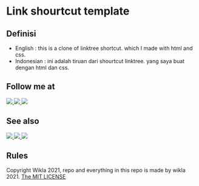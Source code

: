 # Link shourtcut template
## Definisi
- English : this is a clone of linktree shortcut. which I made with html and css.
- Indonesian : ini adalah tiruan dari shourtcut linktree. yang saya buat dengan html dan css.
## Follow me at
<a href="https://github.com/wiklapandu" target="_blank">
    <img src="https://img.shields.io/badge/wiklapandu-gray?logo=github&style=plastic">
</a>
<a href="https://www.instagram.com/_wiklapandu" target="_blank">
    <img src="https://img.shields.io/badge/wiklapandu-Follow-blue?logo=instagram&logoColor=white&style=plastic">
</a>
<a href="https://www.instagram.com/wwiklapandu" target="_blank">
    <img src="https://img.shields.io/badge/wwikla-Follow-blue?logo=instagram&logoColor=white&style=plastic">
</a>
<br>

## See also
<a href="https://wiklapandu.github.io/link/" target="_blank">
    <img src="https://img.shields.io/badge/Show web-live-red?logo=github&style=plastic">
</a>
<a href="https://github.com/wiklapandu/hotelonline2021" target="_blank">
    <img src="https://img.shields.io/badge/Hotel Online-show-blue?logo=github&style=plastic">
</a>
<a href="https://wiklapandu.github.io/portofolio/" target="_blank">
    <img src="https://img.shields.io/badge/portofolio-Cek-green?style=plastic&logo=github">
</a>

## Rules
Copyright Wikla 2021, repo and everything in this repo is made by wikla 2021. [The MIT LICENSE](https://github.com/wiklapandu/link/blob/main/LICENSE)
